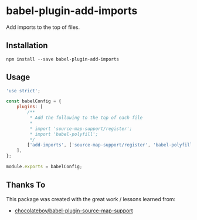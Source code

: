 # babel-plugin-add-imports

Add imports to the top of files.

## Installation

`npm install --save babel-plugin-add-imports`

## Usage

```js
'use strict';

const babelConfig = {
    plugins: [
        /**
         * Add the following to the top of each file
         *
         * import 'source-map-support/register';
         * import 'babel-polyfill';
         */
        ['add-imports', ['source-map-support/register', 'babel-polyfill']],
    ],
};

module.exports = babelConfig;
```

## Thanks To

This package was created with the great work / lessons learned from:

* [chocolateboy/babel-plugin-source-map-support](https://github.com/chocolateboy/babel-plugin-source-map-support)
